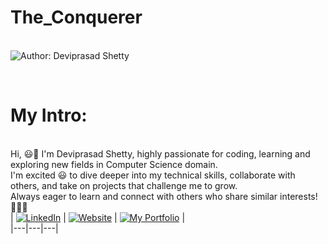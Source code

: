 # The_Conquerer

<br> ![Author: Deviprasad Shetty](https://img.shields.io/badge/Author-💫_Deviprasad%20Shetty-000000?style=for-the-badge&labelColor=white)

<br> 

# My Intro:
<br> Hi, 😃👋 I'm Deviprasad Shetty, highly passionate for coding, learning and exploring new fields in Computer Science domain. 
<br> I'm excited 😃 to dive deeper into my technical skills, collaborate with others, and take on projects that challenge me to grow. 
<br> Always eager to learn and connect with others who share similar interests! 🤗🧑‍💻
<br> 
| [![LinkedIn](https://img.shields.io/badge/LinkedIn-%230077B5?style=for-the-badge&logo=LinkedIn&logoColor=white)](https://linkedin.com/in/deviprasad-shetty-4bba49313) | [![Website](https://img.shields.io/badge/Website-indigo?style=for-the-badge&logo=About.me&logoColor=white)](https://yourwebsite.com/) | [![My Portfolio](https://img.shields.io/badge/My_Portfolio-000?style=for-the-badge&logo=GitHub&logoColor=white)](https://github.com/DeviprasadShetty9833/My_Portfolio)  |                      
|---|---|---|
